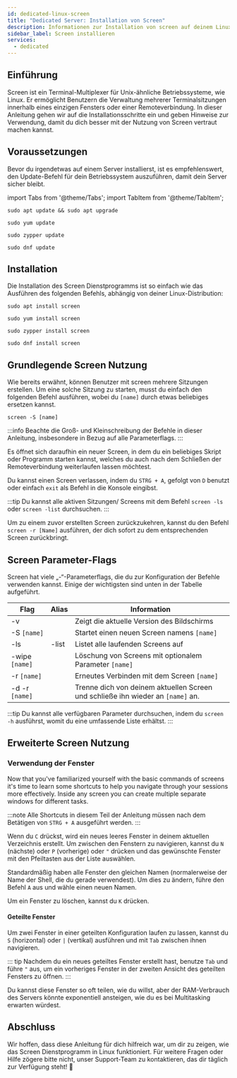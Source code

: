 ```yaml
---
id: dedicated-linux-screen
title: "Dedicated Server: Installation von Screen"
description: Informationen zur Installation von screen auf deinem Linux Dedicated Server von ZAP-Hosting - ZAP-Hosting.com Dokumentation
sidebar_label: Screen installieren
services:
  - dedicated
---
```


## Einführung

Screen ist ein Terminal-Multiplexer für Unix-ähnliche Betriebssysteme, wie Linux. Er ermöglicht Benutzern die Verwaltung mehrerer Terminalsitzungen innerhalb eines einzigen Fensters oder einer Remoteverbindung. In dieser Anleitung gehen wir auf die Installationsschritte ein und geben Hinweise zur Verwendung, damit du dich besser mit der Nutzung von Screen vertraut machen kannst.

## Voraussetzungen

Bevor du irgendetwas auf einem Server installierst, ist es empfehlenswert, den Update-Befehl für dein Betriebssystem auszuführen, damit dein Server sicher bleibt.

import Tabs from '@theme/Tabs';
import TabItem from '@theme/TabItem';

<Tabs>
<TabItem value="ubuntu-debian" label="Ubuntu & Debian" default>

```
sudo apt update && sudo apt upgrade
```

</TabItem>
<TabItem value="centos" label="CentOS">

```
sudo yum update
```

</TabItem>
<TabItem value="opensuse" label="OpenSUSE">

```
sudo zypper update
```

</TabItem>
<TabItem value="fedora" label="Fedora">

```
sudo dnf update
```

</TabItem>
</Tabs>

## Installation

Die Installation des Screen Dienstprogramms ist so einfach wie das Ausführen des folgenden Befehls, abhängig von deiner Linux-Distribution:

<Tabs>
<TabItem value="ubuntu-debian" label="Ubuntu & Debian" default>

```
sudo apt install screen
```

</TabItem>
<TabItem value="centos" label="CentOS">

```
sudo yum install screen
```

</TabItem>
<TabItem value="opensuse" label="OpenSUSE">

```
sudo zypper install screen
```

</TabItem>
<TabItem value="fedora" label="Fedora">

```
sudo dnf install screen
```

</TabItem>
</Tabs>

## Grundlegende Screen Nutzung

Wie bereits erwähnt, können Benutzer mit screen mehrere Sitzungen erstellen. Um eine solche Sitzung zu starten, musst du einfach den folgenden Befehl ausführen, wobei du `[name]` durch etwas beliebiges ersetzen kannst.
```
screen -S [name]
```

:::info
Beachte die Groß- und Kleinschreibung der Befehle in dieser Anleitung, insbesondere in Bezug auf alle Parameterflags.
:::

Es öffnet sich daraufhin ein neuer Screen, in dem du ein beliebiges Skript oder Programm starten kannst, welches du auch nach dem Schließen der Remoteverbindung weiterlaufen lassen möchtest.

Du kannst einen Screen verlassen, indem du `STRG + A`, gefolgt von `D` benutzt oder einfach `exit` als Befehl in die Konsole eingibst.

:::tip
Du kannst alle aktiven Sitzungen/ Screens mit dem Befehl `screen -ls` oder `screen -list` durchsuchen.
:::

Um zu einem zuvor erstellten Screen zurückzukehren, kannst du den Befehl `screen -r [Name]` ausführen, der dich sofort zu dem entsprechenden Screen zurückbringt.

## Screen Parameter-Flags

Screen hat viele „-“-Parameterflags, die du zur Konfiguration der Befehle verwenden kannst. Einige der wichtigsten sind unten in der Tabelle aufgeführt.

| Flag           | Alias | Information                                                  |
| -------------- | ----- | ------------------------------------------------------------ |
| -v             |       | Zeigt die aktuelle Version des Bildschirms                   |
| -S `[name]`    |       | Startet einen neuen Screen namens `[name]`                   |
| -ls            | -list | Listet alle laufenden Screens auf                            |
| -wipe `[name]` |       | Löschung von Screens mit optionalem Parameter `[name]`       |
| -r `[name]`    |       | Erneutes Verbinden mit dem Screen `[name]`                   |
| -d -r `[name]` |       | Trenne dich von deinem aktuellen Screen und schließe ihn wieder an `[name]` an. |

:::tip
Du kannst alle verfügbaren Parameter durchsuchen, indem du `screen -h` ausführst, womit du eine umfassende Liste erhältst.
:::

## Erweiterte Screen Nutzung

### Verwendung der Fenster

Now that you've familiarized yourself with the basic commands of screens it's time to learn some shortcuts to help you navigate through your sessions more effectively. Inside any screen you can create multiple separate windows for different tasks.

:::note 
Alle Shortcuts in diesem Teil der Anleitung müssen nach dem Betätigen von `STRG + A` ausgeführt werden.
:::

Wenn du `C` drückst, wird ein neues leeres Fenster in deinem aktuellen Verzeichnis erstellt. Um zwischen den Fenstern zu navigieren, kannst du `N` (nächste) oder `P` (vorherige) oder `"` drücken und das gewünschte Fenster mit den Pfeiltasten aus der Liste auswählen.

Standardmäßig haben alle Fenster den gleichen Namen (normalerweise der Name der Shell, die du gerade verwendest). Um dies zu ändern, führe den Befehl `A` aus und wähle einen neuen Namen. 

Um ein Fenster zu löschen, kannst du `K` drücken.

#### Geteilte Fenster

Um zwei Fenster in einer geteilten Konfiguration laufen zu lassen, kannst du `S` (horizontal) oder `|` (vertikal) ausführen und mit `Tab` zwischen ihnen navigieren. 

::: tip
Nachdem du ein neues geteiltes Fenster erstellt hast, benutze `Tab` und führe `"` aus, um ein vorheriges Fenster in der zweiten Ansicht des geteilten Fensters zu öffnen.
:::

Du kannst diese Fenster so oft teilen, wie du willst, aber der RAM-Verbrauch des Servers könnte exponentiell ansteigen, wie du es bei Multitasking erwarten würdest.

## Abschluss

Wir hoffen, dass diese Anleitung für dich hilfreich war, um dir zu zeigen, wie das Screen Dienstprogramm in Linux funktioniert. Für weitere Fragen oder Hilfe zögere bitte nicht, unser Support-Team zu kontaktieren, das dir täglich zur Verfügung steht! 🙂
